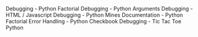 Debugging - Python Factorial
Debugging - Python Arguments
Debugging - HTML / Javascript
Debugging - Python Mines
Documentation - Python Factorial
Error Handling - Python Checkbook
Debugging - Tic Tac Toe Python